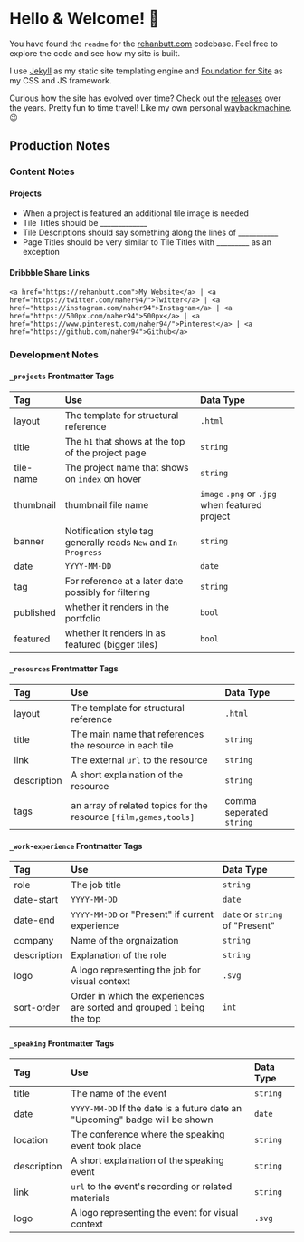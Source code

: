 # Hello & Welcome! 👋

You have found the `readme` for the [rehanbutt.com](https://rehanbutt.com) codebase. Feel free to explore the code and see how my site is built.

I use [Jekyll](https://jekyllrb.com) as my static site templating engine and [Foundation for Site](https://get.foundation/sites.html) as my CSS and JS framework.

Curious how the site has evolved over time? Check out the [releases](https://github.com/naher94/rehanbutt.com/releases) over the years. Pretty fun to time travel! Like my own personal [waybackmachine](http://web.archive.org). 😉

## Production Notes

### Content Notes

#### Projects

* When a project is featured an additional tile image is needed
* Tile Titles should be _____________
* Tile Descriptions should say something along the lines of ___________
* Page Titles should be very similar to Tile Titles with _________ as an exception

#### Dribbble Share Links

```
<a href="https://rehanbutt.com">My Website</a> | <a href="https://twitter.com/naher94/">Twitter</a> | <a href="https://instagram.com/naher94">Instagram</a> | <a href="https://500px.com/naher94">500px</a> | <a href="https://www.pinterest.com/naher94/">Pinterest</a> | <a href="https://github.com/naher94">Github</a>
```

### Development Notes

#### `_projects` Frontmatter Tags

Tag | Use | Data Type
:--- | :--- | :---
layout | The template for structural reference | `.html`
title | The `h1` that shows at the top of the project page | `string`
tile-name | The project name that shows on `index` on hover | `string`
thumbnail | thumbnail file name | `image` `.png` or `.jpg` when featured project
banner | Notification style tag generally reads `New` and `In Progress` | `string`
date | `YYYY-MM-DD` | `date`
tag | For reference at a later date possibly for filtering | `string`
published | whether it renders in the portfolio  | `bool`
featured | whether it renders in as featured (bigger tiles)  | `bool`

#### `_resources` Frontmatter Tags

Tag | Use | Data Type
:--- | :--- | :---
layout | The template for structural reference | `.html`
title | The main name that references the resource in each tile | `string`
link | The external `url` to the resource | `string`
description | A short explaination of the resource | `string`
tags | an array of related topics for the resource `[film,games,tools]` | comma seperated `string`

#### `_work-experience` Frontmatter Tags

Tag | Use | Data Type
:--- | :--- | :---
role | The job title | `string`
date-start | `YYYY-MM-DD` | `date`
date-end | `YYYY-MM-DD` or "Present" if current experience | `date` or `string` of "Present"
company | Name of the orgnaization | `string`
description | Explanation of the role | `string`
logo | A logo representing the job for visual context | `.svg`
sort-order | Order in which the experiences are sorted and grouped `1` being the top | `int`

#### `_speaking` Frontmatter Tags

Tag | Use | Data Type
:--- | :--- | :---
title | The name of the event | `string`
date | `YYYY-MM-DD` If the date is a future date an "Upcoming" badge will be shown | `date`
location | The conference where the speaking event took place | `string`
description | A short explaination of the speaking event | `string`
link | `url` to the event's recording or related materials | `string`
logo | A logo representing the event for visual context | `.svg`
